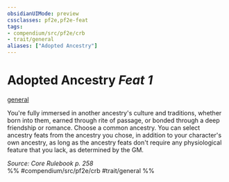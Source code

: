 ```yaml
---
obsidianUIMode: preview
cssclasses: pf2e,pf2e-feat
tags:
- compendium/src/pf2e/crb
- trait/general
aliases: ["Adopted Ancestry"]
---
```

# Adopted Ancestry  *Feat 1*  
[general](rules/traits/general.md "General Feat Trait")  


You're fully immersed in another ancestry's culture and traditions, whether born into them, earned through rite of passage, or bonded through a deep friendship or romance. Choose a common ancestry. You can select ancestry feats from the ancestry you chose, in addition to your character's own ancestry, as long as the ancestry feats don't require any physiological feature that you lack, as determined by the GM.

*Source: Core Rulebook p. 258*  
%% #compendium/src/pf2e/crb #trait/general %%